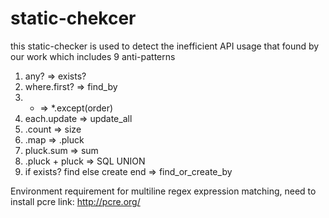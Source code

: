 # static-chekcer
this static-checker is used to detect the inefficient API usage that found by our work which includes 9 anti-patterns
1. any? => exists?
2. where.first? => find_by
3. * => *.except(order)
4. each.update => update_all
5. .count => size
6. .map => .pluck
7. pluck.sum => sum
8. .pluck + pluck => SQL UNION
9. if exists? find else create end => find_or_create_by

Environment requirement
for multiline regex expression matching, need to install pcre
link: http://pcre.org/
